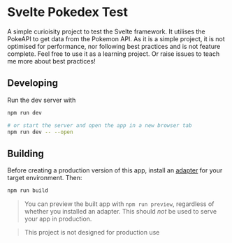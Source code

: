 # Svelte Pokedex Test

A simple curioisity project to test the Svelte framework.
It utilises the PokeAPI to get data from the Pokemon API.
As it is a simple project, it is not optimised for performance, nor following best practices and is not feature complete.
Feel free to use it as a learning project. Or raise issues to teach me more about best practices!

## Developing

Run the dev server with

```bash
npm run dev

# or start the server and open the app in a new browser tab
npm run dev -- --open
```

## Building

Before creating a production version of this app, install an [adapter](https://kit.svelte.dev/docs#adapters) for your target environment. Then:

```bash
npm run build
```

> You can preview the built app with `npm run preview`, regardless of whether you installed an adapter. This should _not_ be used to serve your app in production.

> This project is not designed for production use
